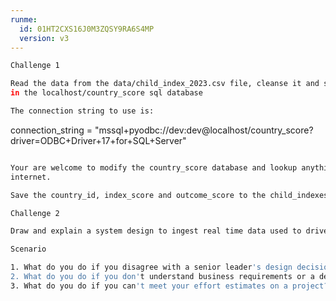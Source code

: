 ```yaml
---
runme:
  id: 01HT2CXS16J0M3ZQSY9RA6S4MP
  version: v3
---
```


```sh {"id":"01HT2CXZ5TCWDYDZ9M2RH2HVNW"}
Challenge 1

Read the data from the data/child_index_2023.csv file, cleanse it and store the data
in the localhost/country_score sql database

The connection string to use is:

```

connection_string = "mssql+pyodbc://dev:dev@localhost/country_score?driver=ODBC+Driver+17+for+SQL+Server"

```sh {"id":"01HVGF6HAXTAJN8S4T3PXAG2WA"}

Your are welcome to modify the country_score database and lookup anything you need to on the
internet.

Save the country_id, index_score and outcome_score to the child_indexes table that was loaded from the file.

Challenge 2

Draw and explain a system design to ingest real time data used to drive trading apps. Use the draw.io file to do so.

Scenario

1. What do you do if you disagree with a senior leader's design decision?
2. What do you do if you don't understand business requirements or a design
3. What do you do if you can't meet your effort estimates on a project?

```